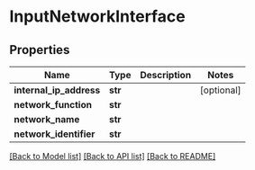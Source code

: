 # InputNetworkInterface

## Properties
Name | Type | Description | Notes
------------ | ------------- | ------------- | -------------
**internal_ip_address** | **str** |  | [optional] 
**network_function** | **str** |  | 
**network_name** | **str** |  | 
**network_identifier** | **str** |  | 

[[Back to Model list]](../README.md#documentation-for-models) [[Back to API list]](../README.md#documentation-for-api-endpoints) [[Back to README]](../README.md)


